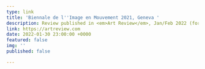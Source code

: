```yaml
---
type: link
title: 'Biennale de l''Image en Mouvement 2021, Geneva '
description: Review published in <em>Art Review</em>, Jan/Feb 2022 (forthcoming)
link: https://artreview.com
date: 2022-01-30 23:00:00 +0000
featured: false
img: ''
published: false

---
```

